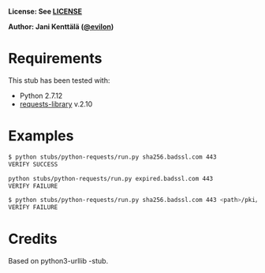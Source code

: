 **License: See [LICENSE](../../LICENSE)**

**Author: Jani Kenttälä ([@evilon](https://github.com/evilon))**

# Requirements

This stub has been tested with:
 * Python 2.7.12
 * [requests-library](http://docs.python-requests.org/en/master/) v.2.10

# Examples

```sh
$ python stubs/python-requests/run.py sha256.badssl.com 443
VERIFY SUCCESS

python stubs/python-requests/run.py expired.badssl.com 443
VERIFY FAILURE

$ python stubs/python-requests/run.py sha256.badssl.com 443 <path>/pki/certs/theonlycertitrust.crt
VERIFY FAILURE
```

# Credits

Based on python3-urllib -stub.
